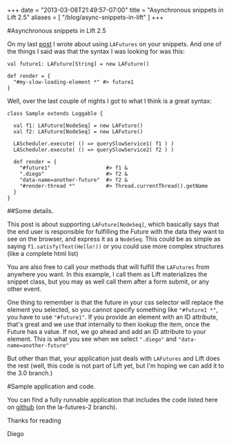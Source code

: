 +++
date = "2013-03-08T21:49:57-07:00"
title = "Asynchronous snippets in Lift 2.5"
aliases = [
	"/blog/async-snippets-in-lift"
]
+++

[title: ]: /
[category: Lift]: /
[date: 2013/3/8]: /
[tags: {lift, Scala, comet actors, comet, actors, LAFutures, Futures, async, asynchronous, snippet}]: /

#Asynchronous snippets in Lift 2.5

On my last [post](https://fmpwizard.telegr.am/blog/lift-snippets-and-lafutures) I wrote about using `LAFutures` on your snippets. And one of the things I said was that the syntax I was looking for was this:

```
val future1: LAFuture[String] = new LAFuture()

def render = {
  "#my-slow-loading-element *" #> future1
}
```

Well, over the last couple of nights I got to what I think is a great syntax:

```
class Sample extends Loggable {

  val f1: LAFuture[NodeSeq] = new LAFuture()
  val f2: LAFuture[NodeSeq] = new LAFuture()

  LAScheduler.execute( () => querySlowService1( f1 ) )
  LAScheduler.execute( () => querySlowService2( f2 ) )

  def render = {
    "#future1"                  #> f1 &
    ".diego"                    #> f2 &
    "data-name=another-future"  #> f2 &
    "#render-thread *"          #> Thread.currentThread().getName
  }
}

```

##Some details.

This post is about supporting `LAFuture[NodeSeq]`, which basically says that the end user is responsible for fulfilling the Future with the data they want to see on the browser, and express it as a `NodeSeq`. This could be as simple as saying `f1.satisfy(Text(Hello!))` or you could use more complex structures (like a complete html list)

You are also free to call your methods that will fulfill the `LAFutures` from anywhere you want. In this example, I call them as Lift materializes the snippet class, but you may as well call them after a form submit, or any other event.

One thing to remember is that the future in your css selector will replace the element you selected, so you cannot specify something like `"#future1 *"`, you have to use `"#future1"`. If you provide an element with an ID attribute, that's great and we use that internally to then lookup the item, once the Future has a value. If not, we go ahead and add an ID attribute to your element. This is what you see when we select `".diego"` and `"data-name=another-future"`

But other than that, your application just deals with `LAFutures` and Lift does the rest (well, this code is not part of Lift yet, but I'm hoping we can add it to the 3.0 branch.)



#Sample application and code.

You can find a fully runnable application that includes the code listed here on [github](https://github.com/fmpwizard/lift_starter_2.4/tree/la-futures-2) (on the la-futures-2 branch).

Thanks for reading

  Diego
